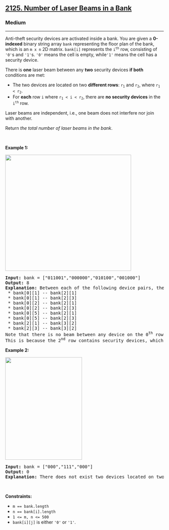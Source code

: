 <h2><a href="https://leetcode.com/problems/number-of-laser-beams-in-a-bank/?envType=problem-list-v2&envId=string">2125. Number of Laser Beams in a Bank</a></h2><h3>Medium</h3><hr><p>Anti-theft security devices are activated inside a bank. You are given a <strong>0-indexed</strong> binary string array <code>bank</code> representing the floor plan of the bank, which is an <code>m x n</code> 2D matrix. <code>bank[i]</code> represents the <code>i<sup>th</sup></code> row, consisting of <code>&#39;0&#39;</code>s and <code>&#39;1&#39;</code>s. <code>&#39;0&#39;</code> means the cell is empty, while<code>&#39;1&#39;</code> means the cell has a security device.</p>

<p>There is <strong>one</strong> laser beam between any <strong>two</strong> security devices <strong>if both</strong> conditions are met:</p>

<ul>
	<li>The two devices are located on two <strong>different rows</strong>: <code>r<sub>1</sub></code> and <code>r<sub>2</sub></code>, where <code>r<sub>1</sub> &lt; r<sub>2</sub></code>.</li>
	<li>For <strong>each</strong> row <code>i</code> where <code>r<sub>1</sub> &lt; i &lt; r<sub>2</sub></code>, there are <strong>no security devices</strong> in the <code>i<sup>th</sup></code> row.</li>
</ul>

<p>Laser beams are independent, i.e., one beam does not interfere nor join with another.</p>

<p>Return <em>the total number of laser beams in the bank</em>.</p>

<p>&nbsp;</p>
<p><strong class="example">Example 1:</strong></p>
<img alt="" src="https://assets.leetcode.com/uploads/2021/12/24/laser1.jpg" style="width: 400px; height: 368px;" />
<pre>
<strong>Input:</strong> bank = [&quot;011001&quot;,&quot;000000&quot;,&quot;010100&quot;,&quot;001000&quot;]
<strong>Output:</strong> 8
<strong>Explanation:</strong> Between each of the following device pairs, there is one beam. In total, there are 8 beams:
 * bank[0][1] -- bank[2][1]
 * bank[0][1] -- bank[2][3]
 * bank[0][2] -- bank[2][1]
 * bank[0][2] -- bank[2][3]
 * bank[0][5] -- bank[2][1]
 * bank[0][5] -- bank[2][3]
 * bank[2][1] -- bank[3][2]
 * bank[2][3] -- bank[3][2]
Note that there is no beam between any device on the 0<sup>th</sup> row with any on the 3<sup>rd</sup> row.
This is because the 2<sup>nd</sup> row contains security devices, which breaks the second condition.
</pre>

<p><strong class="example">Example 2:</strong></p>
<img alt="" src="https://assets.leetcode.com/uploads/2021/12/24/laser2.jpg" style="width: 244px; height: 325px;" />
<pre>
<strong>Input:</strong> bank = [&quot;000&quot;,&quot;111&quot;,&quot;000&quot;]
<strong>Output:</strong> 0
<strong>Explanation:</strong> There does not exist two devices located on two different rows.
</pre>

<p>&nbsp;</p>
<p><strong>Constraints:</strong></p>

<ul>
	<li><code>m == bank.length</code></li>
	<li><code>n == bank[i].length</code></li>
	<li><code>1 &lt;= m, n &lt;= 500</code></li>
	<li><code>bank[i][j]</code> is either <code>&#39;0&#39;</code> or <code>&#39;1&#39;</code>.</li>
</ul>
